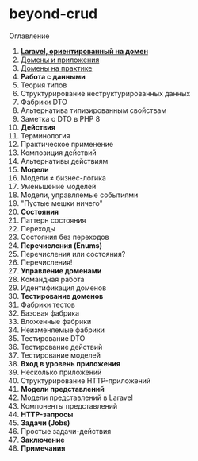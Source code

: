 # beyond-crud

Оглавление
1. **[Laravel, ориентированный на домен](book/01-chapter)**
2. [Домены и приложения](book/02-chapter.md)
3. [Домены на практике](book/03-chapter.md)
4. **Работа с данными**
5. Теория типов
6. Структурирование неструктурированных данных
7. Фабрики DTO
8. Альтернатива типизированным свойствам
9. Заметка о DTO в PHP 8
10. **Действия**
11. Терминология
12. Практическое применение
13. Композиция действий
14. Альтернативы действиям
15. **Модели**
16. Модели ≠ бизнес-логика
17. Уменьшение моделей
18. Модели, управляемые событиями
19. "Пустые мешки ничего"
20. **Состояния**
21. Паттерн состояния
22. Переходы
23. Состояния без переходов
24. **Перечисления (Enums)**
25. Перечисления или состояния?
26. Перечисления!
27. **Управление доменами**
28. Командная работа
29. Идентификация доменов
30. **Тестирование доменов**
31. Фабрики тестов
32. Базовая фабрика
33. Вложенные фабрики
34. Неизменяемые фабрики
35. Тестирование DTO
36. Тестирование действий
37. Тестирование моделей
38. **Вход в уровень приложения**
39. Несколько приложений
40. Структурирование HTTP-приложений
41. **Модели представлений**
42. Модели представлений в Laravel
43. Компоненты представлений
44. **HTTP-запросы**
45. **Задачи (Jobs)**
46. Простые задачи-действия
47. **Заключение**
48. **Примечания**


